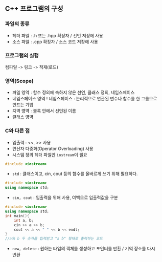 ## C++ 프로그램의 구성

### 파일의 종류

-   헤더 파일 : .h 또는 .hpp 확장자 / 선언 저장에 사용
-   소스 파일 : .cpp 확장자 / 소스 코드 저장에 사용

### 프로그램의 실행

컴파일 -> 링크 -> 적재(로드)

### 영역(Scope)

-   파일 영역 : 함수 정의에 속하지 않은 선언, 클래스 정의, 네임스페이스
-   네임스페이스 영역
    ! 네임스페이스 : 논리적으로 연관된 변수나 함수를 한 그룹으로 만드는 기법
-   지역 영역 : 블록 안에서 선언된 이름
-   클래스 영역

### C와 다른 점

-   입출력 : <<, >> 사용
-   연산자 다중화(Operator Overloading) 사용
-   시스템 정의 헤더 파일인 <code>iostream</code>이 필요

```C++
#include <iostream>
```

-   <code>std</code> : 클래스이고, cin, cout 등의 함수를 올바르게 쓰기 위해 필요하다.

```C++
#include <iostream>
using namespace std;
```

-   <code>cin, cout</code> : 입출력을 위해 사용, 여백으로 입출력값을 구분

```C++
#include <iostream>
using namespace std;
int main(){
    int a, b;
    cin >> a >> b;
    cout << a << " " << b << endl;
}
//a와 b 두 숫자를 입력받고 "a b" 형태로 출력하는 코드
```

-   <code>new, delete</code> : 원하는 타입의 객체를 생성하고 포인터를 반환 / 기억 장소를 다시 반환
